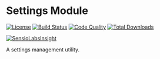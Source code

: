 # Settings Module

[![License](https://img.shields.io/badge/license-MIT-brightgreen.svg)](https://packagist.org/packages/anomaly/settings-module) 
[![Build Status](https://scrutinizer-ci.com/g/anomalylabs/settings-module/badges/build.png?b=master)](https://scrutinizer-ci.com/g/anomalylabs/settings-module/build-status/master)
[![Code Quality](http://img.shields.io/scrutinizer/g/anomalylabs/settings-module.svg)](https://scrutinizer-ci.com/g/anomalylabs/settings-module/)
[![Total Downloads](http://img.shields.io/packagist/dt/anomaly/settings-module.svg)](https://packagist.org/packages/anomaly/settings-module)

[![SensioLabsInsight](https://insight.sensiolabs.com/projects/-a877-439d-8edd-0cbc42924133/small.png)](https://insight.sensiolabs.com/projects/36aca857-a877-439d-8edd-0cbc42924133)

A settings management utility. 
